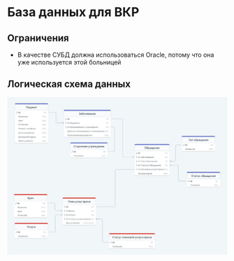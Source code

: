 # База данных для ВКР

## Ограничения

- В качестве СУБД должна использоваться Oracle, потому что она уже используется этой больницей

## Логическая схема данных

![Логическая схема данных](readme-files/logical-data-schema.png)
